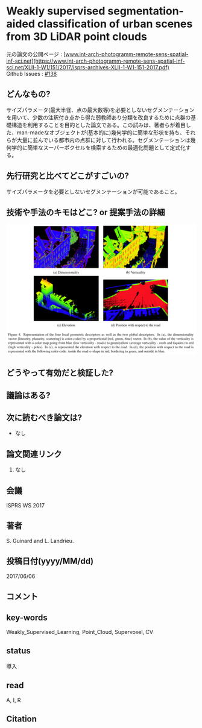 # Weakly supervised segmentation-aided classification of urban scenes from 3D LiDAR point clouds

元の論文の公開ページ : [www.int-arch-photogramm-remote-sens-spatial-inf-sci.net](https://www.int-arch-photogramm-remote-sens-spatial-inf-sci.net/XLII-1-W1/151/2017/isprs-archives-XLII-1-W1-151-2017.pdf)  
Github Issues : [#138](https://github.com/Obarads/obarads.github.io/issues/138)

## どんなもの?
サイズパラメータ(最大半径、点の最大数等)を必要としないセグメンテーションを用いて、少数の注釈付き点から得た弱教師あり分類を改良するために点群の基礎構造を利用することを目的とした論文である。この試みは、著者らが着目した、man-madeなオブジェクトが(基本的に)幾何学的に簡単な形状を持ち、それらが大量に並んでいる都市内の点群に対して行われる。セグメンテーションは幾何学的に簡単なスーパーボクセルを検索するための最適化問題として定式化する。

## 先行研究と比べてどこがすごいの?
サイズパラメータを必要としないセグメンテーションが可能であること。

## 技術や手法のキモはどこ? or 提案手法の詳細

![fig4](img/Wsscousf3pc/fig4.png)

## どうやって有効だと検証した?

## 議論はある?

## 次に読むべき論文は?
- なし

## 論文関連リンク
1. なし

## 会議
ISPRS WS 2017

## 著者
S. Guinard and L. Landrieu.

## 投稿日付(yyyy/MM/dd)
2017/06/06

## コメント


## key-words
Weakly_Supervised_Learning, Point_Cloud, Supervoxel, CV

## status
導入

## read
A, I, R

## Citation
